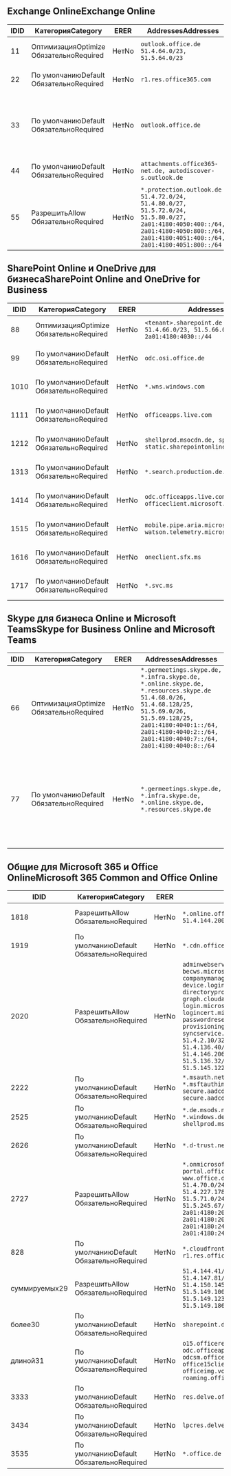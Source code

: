 <!--THIS FILE IS AUTOMATICALLY GENERATED. MANUAL CHANGES WILL BE OVERWRITTEN.-->
<!--Please contact the Office 365 Endpoints team with any questions.-->
<!--Germany endpoints version 2020070800-->
<!--File generated 2020-09-18 12:33:37.0459-->

## <a name="exchange-online"></a><span data-ttu-id="fbd8e-101">Exchange Online</span><span class="sxs-lookup"><span data-stu-id="fbd8e-101">Exchange Online</span></span>

<span data-ttu-id="fbd8e-102">ID</span><span class="sxs-lookup"><span data-stu-id="fbd8e-102">ID</span></span> | <span data-ttu-id="fbd8e-103">Категория</span><span class="sxs-lookup"><span data-stu-id="fbd8e-103">Category</span></span> | <span data-ttu-id="fbd8e-104">ER</span><span class="sxs-lookup"><span data-stu-id="fbd8e-104">ER</span></span> | <span data-ttu-id="fbd8e-105">Addresses</span><span class="sxs-lookup"><span data-stu-id="fbd8e-105">Addresses</span></span> | <span data-ttu-id="fbd8e-106">Порты</span><span class="sxs-lookup"><span data-stu-id="fbd8e-106">Ports</span></span>
-- | -------------------- | -- | ----------------------------------------------------------------------------------------------------------------------------------------------------------------------------------------- | -------------------------------
<span data-ttu-id="fbd8e-107">1</span><span class="sxs-lookup"><span data-stu-id="fbd8e-107">1</span></span> | <span data-ttu-id="fbd8e-108">Оптимизация</span><span class="sxs-lookup"><span data-stu-id="fbd8e-108">Optimize</span></span><BR><span data-ttu-id="fbd8e-109">Обязательно</span><span class="sxs-lookup"><span data-stu-id="fbd8e-109">Required</span></span> | <span data-ttu-id="fbd8e-110">Нет</span><span class="sxs-lookup"><span data-stu-id="fbd8e-110">No</span></span> | `outlook.office.de`<BR>`51.4.64.0/23, 51.5.64.0/23` | <span data-ttu-id="fbd8e-111">**TCP:** 443, 80</span><span class="sxs-lookup"><span data-stu-id="fbd8e-111">**TCP:** 443, 80</span></span>
<span data-ttu-id="fbd8e-112">2</span><span class="sxs-lookup"><span data-stu-id="fbd8e-112">2</span></span> | <span data-ttu-id="fbd8e-113">По умолчанию</span><span class="sxs-lookup"><span data-stu-id="fbd8e-113">Default</span></span><BR><span data-ttu-id="fbd8e-114">Обязательно</span><span class="sxs-lookup"><span data-stu-id="fbd8e-114">Required</span></span> | <span data-ttu-id="fbd8e-115">Нет</span><span class="sxs-lookup"><span data-stu-id="fbd8e-115">No</span></span> | `r1.res.office365.com` | <span data-ttu-id="fbd8e-116">**TCP:** 443, 80</span><span class="sxs-lookup"><span data-stu-id="fbd8e-116">**TCP:** 443, 80</span></span>
<span data-ttu-id="fbd8e-117">3</span><span class="sxs-lookup"><span data-stu-id="fbd8e-117">3</span></span> | <span data-ttu-id="fbd8e-118">По умолчанию</span><span class="sxs-lookup"><span data-stu-id="fbd8e-118">Default</span></span><BR><span data-ttu-id="fbd8e-119">Обязательно</span><span class="sxs-lookup"><span data-stu-id="fbd8e-119">Required</span></span> | <span data-ttu-id="fbd8e-120">Нет</span><span class="sxs-lookup"><span data-stu-id="fbd8e-120">No</span></span> | `outlook.office.de` | <span data-ttu-id="fbd8e-121">**TCP:** 143, 25, 587, 993, 995</span><span class="sxs-lookup"><span data-stu-id="fbd8e-121">**TCP:** 143, 25, 587, 993, 995</span></span>
<span data-ttu-id="fbd8e-122">4</span><span class="sxs-lookup"><span data-stu-id="fbd8e-122">4</span></span> | <span data-ttu-id="fbd8e-123">По умолчанию</span><span class="sxs-lookup"><span data-stu-id="fbd8e-123">Default</span></span><BR><span data-ttu-id="fbd8e-124">Обязательно</span><span class="sxs-lookup"><span data-stu-id="fbd8e-124">Required</span></span> | <span data-ttu-id="fbd8e-125">Нет</span><span class="sxs-lookup"><span data-stu-id="fbd8e-125">No</span></span> | `attachments.office365-net.de, autodiscover-s.outlook.de` | <span data-ttu-id="fbd8e-126">**TCP:** 443, 80</span><span class="sxs-lookup"><span data-stu-id="fbd8e-126">**TCP:** 443, 80</span></span>
<span data-ttu-id="fbd8e-127">5</span><span class="sxs-lookup"><span data-stu-id="fbd8e-127">5</span></span> | <span data-ttu-id="fbd8e-128">Разрешить</span><span class="sxs-lookup"><span data-stu-id="fbd8e-128">Allow</span></span><BR><span data-ttu-id="fbd8e-129">Обязательно</span><span class="sxs-lookup"><span data-stu-id="fbd8e-129">Required</span></span> | <span data-ttu-id="fbd8e-130">Нет</span><span class="sxs-lookup"><span data-stu-id="fbd8e-130">No</span></span> | `*.protection.outlook.de`<BR>`51.4.72.0/24, 51.4.80.0/27, 51.5.72.0/24, 51.5.80.0/27, 2a01:4180:4050:400::/64, 2a01:4180:4050:800::/64, 2a01:4180:4051:400::/64, 2a01:4180:4051:800::/64` | <span data-ttu-id="fbd8e-131">**TCP:** 25, 443</span><span class="sxs-lookup"><span data-stu-id="fbd8e-131">**TCP:** 25, 443</span></span>

## <a name="sharepoint-online-and-onedrive-for-business"></a><span data-ttu-id="fbd8e-132">SharePoint Online и OneDrive для бизнеса</span><span class="sxs-lookup"><span data-stu-id="fbd8e-132">SharePoint Online and OneDrive for Business</span></span>

<span data-ttu-id="fbd8e-133">ID</span><span class="sxs-lookup"><span data-stu-id="fbd8e-133">ID</span></span> | <span data-ttu-id="fbd8e-134">Категория</span><span class="sxs-lookup"><span data-stu-id="fbd8e-134">Category</span></span> | <span data-ttu-id="fbd8e-135">ER</span><span class="sxs-lookup"><span data-stu-id="fbd8e-135">ER</span></span> | <span data-ttu-id="fbd8e-136">Addresses</span><span class="sxs-lookup"><span data-stu-id="fbd8e-136">Addresses</span></span> | <span data-ttu-id="fbd8e-137">Порты</span><span class="sxs-lookup"><span data-stu-id="fbd8e-137">Ports</span></span>
-- | -------------------- | -- | ------------------------------------------------------------------------------ | ----------------
<span data-ttu-id="fbd8e-138">8</span><span class="sxs-lookup"><span data-stu-id="fbd8e-138">8</span></span> | <span data-ttu-id="fbd8e-139">Оптимизация</span><span class="sxs-lookup"><span data-stu-id="fbd8e-139">Optimize</span></span><BR><span data-ttu-id="fbd8e-140">Обязательно</span><span class="sxs-lookup"><span data-stu-id="fbd8e-140">Required</span></span> | <span data-ttu-id="fbd8e-141">Нет</span><span class="sxs-lookup"><span data-stu-id="fbd8e-141">No</span></span> | `<tenant>.sharepoint.de`<BR>`51.4.66.0/23, 51.5.66.0/23, 2a01:4180:4030::/44` | <span data-ttu-id="fbd8e-142">**TCP:** 443, 80</span><span class="sxs-lookup"><span data-stu-id="fbd8e-142">**TCP:** 443, 80</span></span>
<span data-ttu-id="fbd8e-143">9</span><span class="sxs-lookup"><span data-stu-id="fbd8e-143">9</span></span> | <span data-ttu-id="fbd8e-144">По умолчанию</span><span class="sxs-lookup"><span data-stu-id="fbd8e-144">Default</span></span><BR><span data-ttu-id="fbd8e-145">Обязательно</span><span class="sxs-lookup"><span data-stu-id="fbd8e-145">Required</span></span> | <span data-ttu-id="fbd8e-146">Нет</span><span class="sxs-lookup"><span data-stu-id="fbd8e-146">No</span></span> | `odc.osi.office.de` | <span data-ttu-id="fbd8e-147">**TCP:** 443, 80</span><span class="sxs-lookup"><span data-stu-id="fbd8e-147">**TCP:** 443, 80</span></span>
<span data-ttu-id="fbd8e-148">10</span><span class="sxs-lookup"><span data-stu-id="fbd8e-148">10</span></span> | <span data-ttu-id="fbd8e-149">По умолчанию</span><span class="sxs-lookup"><span data-stu-id="fbd8e-149">Default</span></span><BR><span data-ttu-id="fbd8e-150">Обязательно</span><span class="sxs-lookup"><span data-stu-id="fbd8e-150">Required</span></span> | <span data-ttu-id="fbd8e-151">Нет</span><span class="sxs-lookup"><span data-stu-id="fbd8e-151">No</span></span> | `*.wns.windows.com` | <span data-ttu-id="fbd8e-152">**TCP:** 443, 80</span><span class="sxs-lookup"><span data-stu-id="fbd8e-152">**TCP:** 443, 80</span></span>
<span data-ttu-id="fbd8e-153">11</span><span class="sxs-lookup"><span data-stu-id="fbd8e-153">11</span></span> | <span data-ttu-id="fbd8e-154">По умолчанию</span><span class="sxs-lookup"><span data-stu-id="fbd8e-154">Default</span></span><BR><span data-ttu-id="fbd8e-155">Обязательно</span><span class="sxs-lookup"><span data-stu-id="fbd8e-155">Required</span></span> | <span data-ttu-id="fbd8e-156">Нет</span><span class="sxs-lookup"><span data-stu-id="fbd8e-156">No</span></span> | `officeapps.live.com` | <span data-ttu-id="fbd8e-157">**TCP:** 443, 80</span><span class="sxs-lookup"><span data-stu-id="fbd8e-157">**TCP:** 443, 80</span></span>
<span data-ttu-id="fbd8e-158">12</span><span class="sxs-lookup"><span data-stu-id="fbd8e-158">12</span></span> | <span data-ttu-id="fbd8e-159">По умолчанию</span><span class="sxs-lookup"><span data-stu-id="fbd8e-159">Default</span></span><BR><span data-ttu-id="fbd8e-160">Обязательно</span><span class="sxs-lookup"><span data-stu-id="fbd8e-160">Required</span></span> | <span data-ttu-id="fbd8e-161">Нет</span><span class="sxs-lookup"><span data-stu-id="fbd8e-161">No</span></span> | `shellprod.msocdn.de, spoprod-a.akamaihd.net, static.sharepointonline.com` | <span data-ttu-id="fbd8e-162">**TCP:** 443, 80</span><span class="sxs-lookup"><span data-stu-id="fbd8e-162">**TCP:** 443, 80</span></span>
<span data-ttu-id="fbd8e-163">13</span><span class="sxs-lookup"><span data-stu-id="fbd8e-163">13</span></span> | <span data-ttu-id="fbd8e-164">По умолчанию</span><span class="sxs-lookup"><span data-stu-id="fbd8e-164">Default</span></span><BR><span data-ttu-id="fbd8e-165">Обязательно</span><span class="sxs-lookup"><span data-stu-id="fbd8e-165">Required</span></span> | <span data-ttu-id="fbd8e-166">Нет</span><span class="sxs-lookup"><span data-stu-id="fbd8e-166">No</span></span> | `*.search.production.de.azuretrafficmanager.de` | <span data-ttu-id="fbd8e-167">**TCP:** 443</span><span class="sxs-lookup"><span data-stu-id="fbd8e-167">**TCP:** 443</span></span>
<span data-ttu-id="fbd8e-168">14</span><span class="sxs-lookup"><span data-stu-id="fbd8e-168">14</span></span> | <span data-ttu-id="fbd8e-169">По умолчанию</span><span class="sxs-lookup"><span data-stu-id="fbd8e-169">Default</span></span><BR><span data-ttu-id="fbd8e-170">Обязательно</span><span class="sxs-lookup"><span data-stu-id="fbd8e-170">Required</span></span> | <span data-ttu-id="fbd8e-171">Нет</span><span class="sxs-lookup"><span data-stu-id="fbd8e-171">No</span></span> | `odc.officeapps.live.com, officeclient.microsoft.com` | <span data-ttu-id="fbd8e-172">**TCP:** 443, 80</span><span class="sxs-lookup"><span data-stu-id="fbd8e-172">**TCP:** 443, 80</span></span>
<span data-ttu-id="fbd8e-173">15</span><span class="sxs-lookup"><span data-stu-id="fbd8e-173">15</span></span> | <span data-ttu-id="fbd8e-174">По умолчанию</span><span class="sxs-lookup"><span data-stu-id="fbd8e-174">Default</span></span><BR><span data-ttu-id="fbd8e-175">Обязательно</span><span class="sxs-lookup"><span data-stu-id="fbd8e-175">Required</span></span> | <span data-ttu-id="fbd8e-176">Нет</span><span class="sxs-lookup"><span data-stu-id="fbd8e-176">No</span></span> | `mobile.pipe.aria.microsoft.com, ssw.live.com, watson.telemetry.microsoft.com` | <span data-ttu-id="fbd8e-177">**TCP:** 443, 80</span><span class="sxs-lookup"><span data-stu-id="fbd8e-177">**TCP:** 443, 80</span></span>
<span data-ttu-id="fbd8e-178">16</span><span class="sxs-lookup"><span data-stu-id="fbd8e-178">16</span></span> | <span data-ttu-id="fbd8e-179">По умолчанию</span><span class="sxs-lookup"><span data-stu-id="fbd8e-179">Default</span></span><BR><span data-ttu-id="fbd8e-180">Обязательно</span><span class="sxs-lookup"><span data-stu-id="fbd8e-180">Required</span></span> | <span data-ttu-id="fbd8e-181">Нет</span><span class="sxs-lookup"><span data-stu-id="fbd8e-181">No</span></span> | `oneclient.sfx.ms` | <span data-ttu-id="fbd8e-182">**TCP:** 443, 80</span><span class="sxs-lookup"><span data-stu-id="fbd8e-182">**TCP:** 443, 80</span></span>
<span data-ttu-id="fbd8e-183">17</span><span class="sxs-lookup"><span data-stu-id="fbd8e-183">17</span></span> | <span data-ttu-id="fbd8e-184">По умолчанию</span><span class="sxs-lookup"><span data-stu-id="fbd8e-184">Default</span></span><BR><span data-ttu-id="fbd8e-185">Обязательно</span><span class="sxs-lookup"><span data-stu-id="fbd8e-185">Required</span></span> | <span data-ttu-id="fbd8e-186">Нет</span><span class="sxs-lookup"><span data-stu-id="fbd8e-186">No</span></span> | `*.svc.ms` | <span data-ttu-id="fbd8e-187">**TCP:** 443, 80</span><span class="sxs-lookup"><span data-stu-id="fbd8e-187">**TCP:** 443, 80</span></span>

## <a name="skype-for-business-online-and-microsoft-teams"></a><span data-ttu-id="fbd8e-188">Skype для бизнеса Online и Microsoft Teams</span><span class="sxs-lookup"><span data-stu-id="fbd8e-188">Skype for Business Online and Microsoft Teams</span></span>

<span data-ttu-id="fbd8e-189">ID</span><span class="sxs-lookup"><span data-stu-id="fbd8e-189">ID</span></span> | <span data-ttu-id="fbd8e-190">Категория</span><span class="sxs-lookup"><span data-stu-id="fbd8e-190">Category</span></span> | <span data-ttu-id="fbd8e-191">ER</span><span class="sxs-lookup"><span data-stu-id="fbd8e-191">ER</span></span> | <span data-ttu-id="fbd8e-192">Addresses</span><span class="sxs-lookup"><span data-stu-id="fbd8e-192">Addresses</span></span> | <span data-ttu-id="fbd8e-193">Порты</span><span class="sxs-lookup"><span data-stu-id="fbd8e-193">Ports</span></span>
-- | -------------------- | -- | ----------------------------------------------------------------------------------------------------------------------------------------------------------------------------------------------------------------------------------------------- | --------------------------------------------------
<span data-ttu-id="fbd8e-194">6</span><span class="sxs-lookup"><span data-stu-id="fbd8e-194">6</span></span> | <span data-ttu-id="fbd8e-195">Оптимизация</span><span class="sxs-lookup"><span data-stu-id="fbd8e-195">Optimize</span></span><BR><span data-ttu-id="fbd8e-196">Обязательно</span><span class="sxs-lookup"><span data-stu-id="fbd8e-196">Required</span></span> | <span data-ttu-id="fbd8e-197">Нет</span><span class="sxs-lookup"><span data-stu-id="fbd8e-197">No</span></span> | `*.germeetings.skype.de, *.infra.skype.de, *.online.skype.de, *.resources.skype.de`<BR>`51.4.68.0/26, 51.4.68.128/25, 51.5.69.0/26, 51.5.69.128/25, 2a01:4180:4040:1::/64, 2a01:4180:4040:2::/64, 2a01:4180:4040:7::/64, 2a01:4180:4040:8::/64` | <span data-ttu-id="fbd8e-198">**TCP:** 443, 80</span><span class="sxs-lookup"><span data-stu-id="fbd8e-198">**TCP:** 443, 80</span></span><BR><span data-ttu-id="fbd8e-199">**UDP:** 3478</span><span class="sxs-lookup"><span data-stu-id="fbd8e-199">**UDP:** 3478</span></span>
<span data-ttu-id="fbd8e-200">7</span><span class="sxs-lookup"><span data-stu-id="fbd8e-200">7</span></span> | <span data-ttu-id="fbd8e-201">По умолчанию</span><span class="sxs-lookup"><span data-stu-id="fbd8e-201">Default</span></span><BR><span data-ttu-id="fbd8e-202">Обязательно</span><span class="sxs-lookup"><span data-stu-id="fbd8e-202">Required</span></span> | <span data-ttu-id="fbd8e-203">Нет</span><span class="sxs-lookup"><span data-stu-id="fbd8e-203">No</span></span> | `*.germeetings.skype.de, *.infra.skype.de, *.online.skype.de, *.resources.skype.de` | <span data-ttu-id="fbd8e-204">**TCP:** 5061, 50000–59999</span><span class="sxs-lookup"><span data-stu-id="fbd8e-204">**TCP:** 5061, 50000-59999</span></span><BR><span data-ttu-id="fbd8e-205">**UDP:** 50000–59999</span><span class="sxs-lookup"><span data-stu-id="fbd8e-205">**UDP:** 50000-59999</span></span>

## <a name="microsoft-365-common-and-office-online"></a><span data-ttu-id="fbd8e-206">Общие для Microsoft 365 и Office Online</span><span class="sxs-lookup"><span data-stu-id="fbd8e-206">Microsoft 365 Common and Office Online</span></span>

<span data-ttu-id="fbd8e-207">ID</span><span class="sxs-lookup"><span data-stu-id="fbd8e-207">ID</span></span> | <span data-ttu-id="fbd8e-208">Категория</span><span class="sxs-lookup"><span data-stu-id="fbd8e-208">Category</span></span> | <span data-ttu-id="fbd8e-209">ER</span><span class="sxs-lookup"><span data-stu-id="fbd8e-209">ER</span></span> | <span data-ttu-id="fbd8e-210">Addresses</span><span class="sxs-lookup"><span data-stu-id="fbd8e-210">Addresses</span></span> | <span data-ttu-id="fbd8e-211">Порты</span><span class="sxs-lookup"><span data-stu-id="fbd8e-211">Ports</span></span>
-- | ------------------- | -- | -------------------------------------------------------------------------------------------------------------------------------------------------------------------------------------------------------------------------------------------------------------------------------------------------------------------------------------------------------------------------------------------------------------------------------------------------------------------------------------------------------------------------------------------------------------------------------------------------------------------------- | ----------------
<span data-ttu-id="fbd8e-212">18</span><span class="sxs-lookup"><span data-stu-id="fbd8e-212">18</span></span> | <span data-ttu-id="fbd8e-213">Разрешить</span><span class="sxs-lookup"><span data-stu-id="fbd8e-213">Allow</span></span><BR><span data-ttu-id="fbd8e-214">Обязательно</span><span class="sxs-lookup"><span data-stu-id="fbd8e-214">Required</span></span> | <span data-ttu-id="fbd8e-215">Нет</span><span class="sxs-lookup"><span data-stu-id="fbd8e-215">No</span></span> | `*.online.office.de`<BR>`51.4.144.200/32, 51.5.149.3/32, 51.18.16.0/23` | <span data-ttu-id="fbd8e-216">**TCP:** 443</span><span class="sxs-lookup"><span data-stu-id="fbd8e-216">**TCP:** 443</span></span>
<span data-ttu-id="fbd8e-217">19</span><span class="sxs-lookup"><span data-stu-id="fbd8e-217">19</span></span> | <span data-ttu-id="fbd8e-218">По умолчанию</span><span class="sxs-lookup"><span data-stu-id="fbd8e-218">Default</span></span><BR><span data-ttu-id="fbd8e-219">Обязательно</span><span class="sxs-lookup"><span data-stu-id="fbd8e-219">Required</span></span> | <span data-ttu-id="fbd8e-220">Нет</span><span class="sxs-lookup"><span data-stu-id="fbd8e-220">No</span></span> | `*.cdn.office.net` | <span data-ttu-id="fbd8e-221">**TCP:** 443</span><span class="sxs-lookup"><span data-stu-id="fbd8e-221">**TCP:** 443</span></span>
<span data-ttu-id="fbd8e-222">20</span><span class="sxs-lookup"><span data-stu-id="fbd8e-222">20</span></span> | <span data-ttu-id="fbd8e-223">Разрешить</span><span class="sxs-lookup"><span data-stu-id="fbd8e-223">Allow</span></span><BR><span data-ttu-id="fbd8e-224">Обязательно</span><span class="sxs-lookup"><span data-stu-id="fbd8e-224">Required</span></span> | <span data-ttu-id="fbd8e-225">Нет</span><span class="sxs-lookup"><span data-stu-id="fbd8e-225">No</span></span> | `adminwebservice.microsoftonline.de, becws.microsoftonline.de, companymanager.microsoftonline.de, device.login.microsoftonline.de, directoryprovisioning.cloudapi.de, graph.cloudapi.de, graph.microsoft.de, login.microsoftonline.de, logincert.microsoftonline.de, pas.cloudapi.de, passwordreset.activedirectory.microsoftazure.de, provisioningapi.microsoftonline.de, syncservice.microsoftonline.de`<BR>`51.4.2.10/32, 51.4.71.61/32, 51.4.136.38/31, 51.4.136.40/31, 51.4.136.42/32, 51.4.146.38/32, 51.4.146.206/32, 51.5.16.7/32, 51.5.71.22/32, 51.5.136.32/30, 51.5.136.36/32, 51.5.145.29/32, 51.5.145.122/32` | <span data-ttu-id="fbd8e-226">**TCP:** 443, 80</span><span class="sxs-lookup"><span data-stu-id="fbd8e-226">**TCP:** 443, 80</span></span>
<span data-ttu-id="fbd8e-227">22</span><span class="sxs-lookup"><span data-stu-id="fbd8e-227">22</span></span> | <span data-ttu-id="fbd8e-228">По умолчанию</span><span class="sxs-lookup"><span data-stu-id="fbd8e-228">Default</span></span><BR><span data-ttu-id="fbd8e-229">Обязательно</span><span class="sxs-lookup"><span data-stu-id="fbd8e-229">Required</span></span> | <span data-ttu-id="fbd8e-230">Нет</span><span class="sxs-lookup"><span data-stu-id="fbd8e-230">No</span></span> | `*.msauth.net, *.msauthimages.de, *.msftauth.net, *.msftauthimages.de, secure.aadcdn.microsoftonline-p.com, secure.aadcdn.microsoftonline-p.de` | <span data-ttu-id="fbd8e-231">**TCP:** 443, 80</span><span class="sxs-lookup"><span data-stu-id="fbd8e-231">**TCP:** 443, 80</span></span>
<span data-ttu-id="fbd8e-232">25</span><span class="sxs-lookup"><span data-stu-id="fbd8e-232">25</span></span> | <span data-ttu-id="fbd8e-233">По умолчанию</span><span class="sxs-lookup"><span data-stu-id="fbd8e-233">Default</span></span><BR><span data-ttu-id="fbd8e-234">Обязательно</span><span class="sxs-lookup"><span data-stu-id="fbd8e-234">Required</span></span> | <span data-ttu-id="fbd8e-235">Нет</span><span class="sxs-lookup"><span data-stu-id="fbd8e-235">No</span></span> | `*.de.msods.nsatc.net, *.office.de.akadns.net, *.windows.de.nsatc.net, officehome.msocdn.de, shellprod.msocdn.com` | <span data-ttu-id="fbd8e-236">**TCP:** 443, 80</span><span class="sxs-lookup"><span data-stu-id="fbd8e-236">**TCP:** 443, 80</span></span>
<span data-ttu-id="fbd8e-237">26</span><span class="sxs-lookup"><span data-stu-id="fbd8e-237">26</span></span> | <span data-ttu-id="fbd8e-238">По умолчанию</span><span class="sxs-lookup"><span data-stu-id="fbd8e-238">Default</span></span><BR><span data-ttu-id="fbd8e-239">Обязательно</span><span class="sxs-lookup"><span data-stu-id="fbd8e-239">Required</span></span> | <span data-ttu-id="fbd8e-240">Нет</span><span class="sxs-lookup"><span data-stu-id="fbd8e-240">No</span></span> | `*.d-trust.net` | <span data-ttu-id="fbd8e-241">**TCP:** 443, 80</span><span class="sxs-lookup"><span data-stu-id="fbd8e-241">**TCP:** 443, 80</span></span>
<span data-ttu-id="fbd8e-242">27</span><span class="sxs-lookup"><span data-stu-id="fbd8e-242">27</span></span> | <span data-ttu-id="fbd8e-243">Разрешить</span><span class="sxs-lookup"><span data-stu-id="fbd8e-243">Allow</span></span><BR><span data-ttu-id="fbd8e-244">Обязательно</span><span class="sxs-lookup"><span data-stu-id="fbd8e-244">Required</span></span> | <span data-ttu-id="fbd8e-245">Нет</span><span class="sxs-lookup"><span data-stu-id="fbd8e-245">No</span></span> | `*.onmicrosoft.de, *.osi.office.de, office.de, portal.office.de, webshell.suite.office.de, www.office.de`<BR>`51.4.70.0/24, 51.4.71.0/24, 51.4.226.115/32, 51.4.227.178/32, 51.4.230.178/32, 51.5.70.0/24, 51.5.71.0/24, 51.5.147.48/32, 51.5.242.163/32, 51.5.245.67/32, 2a01:4180:2001::2/128, 2a01:4180:2001::92/128, 2a01:4180:2001::234/128, 2a01:4180:2001::3b8/128, 2a01:4180:2401::5/128, 2a01:4180:2401::11f/128, 2a01:4180:2401::33b/128, 2a01:4180:2401::55b/128` | <span data-ttu-id="fbd8e-246">**TCP:** 443, 80</span><span class="sxs-lookup"><span data-stu-id="fbd8e-246">**TCP:** 443, 80</span></span>
<span data-ttu-id="fbd8e-247">8</span><span class="sxs-lookup"><span data-stu-id="fbd8e-247">28</span></span> | <span data-ttu-id="fbd8e-248">По умолчанию</span><span class="sxs-lookup"><span data-stu-id="fbd8e-248">Default</span></span><BR><span data-ttu-id="fbd8e-249">Обязательно</span><span class="sxs-lookup"><span data-stu-id="fbd8e-249">Required</span></span> | <span data-ttu-id="fbd8e-250">Нет</span><span class="sxs-lookup"><span data-stu-id="fbd8e-250">No</span></span> | `*.cloudfront.net, prod.msocdn.de, r1.res.office365.com, shellprod.msocdn.de` | <span data-ttu-id="fbd8e-251">**TCP:** 443, 80</span><span class="sxs-lookup"><span data-stu-id="fbd8e-251">**TCP:** 443, 80</span></span>
<span data-ttu-id="fbd8e-252">суммируемых</span><span class="sxs-lookup"><span data-stu-id="fbd8e-252">29</span></span> | <span data-ttu-id="fbd8e-253">Разрешить</span><span class="sxs-lookup"><span data-stu-id="fbd8e-253">Allow</span></span><BR><span data-ttu-id="fbd8e-254">Обязательно</span><span class="sxs-lookup"><span data-stu-id="fbd8e-254">Required</span></span> | <span data-ttu-id="fbd8e-255">Нет</span><span class="sxs-lookup"><span data-stu-id="fbd8e-255">No</span></span> | `51.4.144.41/32, 51.4.144.174/32, 51.4.145.38/32, 51.4.147.81/32, 51.4.147.233/32, 51.4.148.12/32, 51.4.150.145/32, 51.5.147.242/32, 51.5.149.100/32, 51.5.149.119/32, 51.5.149.123/32, 51.5.149.180/32, 51.5.149.186/32, 51.18.0.0/21` | <span data-ttu-id="fbd8e-256">**TCP:** 443, 80</span><span class="sxs-lookup"><span data-stu-id="fbd8e-256">**TCP:** 443, 80</span></span>
<span data-ttu-id="fbd8e-257">более</span><span class="sxs-lookup"><span data-stu-id="fbd8e-257">30</span></span> | <span data-ttu-id="fbd8e-258">По умолчанию</span><span class="sxs-lookup"><span data-stu-id="fbd8e-258">Default</span></span><BR><span data-ttu-id="fbd8e-259">Обязательно</span><span class="sxs-lookup"><span data-stu-id="fbd8e-259">Required</span></span> | <span data-ttu-id="fbd8e-260">Нет</span><span class="sxs-lookup"><span data-stu-id="fbd8e-260">No</span></span> | `sharepoint.de` | <span data-ttu-id="fbd8e-261">**TCP:** 443, 80</span><span class="sxs-lookup"><span data-stu-id="fbd8e-261">**TCP:** 443, 80</span></span>
<span data-ttu-id="fbd8e-262">длиной</span><span class="sxs-lookup"><span data-stu-id="fbd8e-262">31</span></span> | <span data-ttu-id="fbd8e-263">По умолчанию</span><span class="sxs-lookup"><span data-stu-id="fbd8e-263">Default</span></span><BR><span data-ttu-id="fbd8e-264">Обязательно</span><span class="sxs-lookup"><span data-stu-id="fbd8e-264">Required</span></span> | <span data-ttu-id="fbd8e-265">Нет</span><span class="sxs-lookup"><span data-stu-id="fbd8e-265">No</span></span> | `o15.officeredir.microsoft.com, odc.officeapps.live.com, odcsm.officeapps.live.com, office.microsoft.com, office15client.microsoft.com, officeimg.vo.msecnd.net, roaming.officeapps.live.com` | <span data-ttu-id="fbd8e-266">**TCP:** 443, 80</span><span class="sxs-lookup"><span data-stu-id="fbd8e-266">**TCP:** 443, 80</span></span>
<span data-ttu-id="fbd8e-267">33</span><span class="sxs-lookup"><span data-stu-id="fbd8e-267">33</span></span> | <span data-ttu-id="fbd8e-268">По умолчанию</span><span class="sxs-lookup"><span data-stu-id="fbd8e-268">Default</span></span><BR><span data-ttu-id="fbd8e-269">Обязательно</span><span class="sxs-lookup"><span data-stu-id="fbd8e-269">Required</span></span> | <span data-ttu-id="fbd8e-270">Нет</span><span class="sxs-lookup"><span data-stu-id="fbd8e-270">No</span></span> | `res.delve.office.com` | <span data-ttu-id="fbd8e-271">**TCP:** 443</span><span class="sxs-lookup"><span data-stu-id="fbd8e-271">**TCP:** 443</span></span>
<span data-ttu-id="fbd8e-272">34</span><span class="sxs-lookup"><span data-stu-id="fbd8e-272">34</span></span> | <span data-ttu-id="fbd8e-273">По умолчанию</span><span class="sxs-lookup"><span data-stu-id="fbd8e-273">Default</span></span><BR><span data-ttu-id="fbd8e-274">Обязательно</span><span class="sxs-lookup"><span data-stu-id="fbd8e-274">Required</span></span> | <span data-ttu-id="fbd8e-275">Нет</span><span class="sxs-lookup"><span data-stu-id="fbd8e-275">No</span></span> | `lpcres.delve.office.com` | <span data-ttu-id="fbd8e-276">**TCP:** 443</span><span class="sxs-lookup"><span data-stu-id="fbd8e-276">**TCP:** 443</span></span>
<span data-ttu-id="fbd8e-277">35</span><span class="sxs-lookup"><span data-stu-id="fbd8e-277">35</span></span> | <span data-ttu-id="fbd8e-278">По умолчанию</span><span class="sxs-lookup"><span data-stu-id="fbd8e-278">Default</span></span><BR><span data-ttu-id="fbd8e-279">Обязательно</span><span class="sxs-lookup"><span data-stu-id="fbd8e-279">Required</span></span> | <span data-ttu-id="fbd8e-280">Нет</span><span class="sxs-lookup"><span data-stu-id="fbd8e-280">No</span></span> | `*.office.de` | <span data-ttu-id="fbd8e-281">**TCP:** 443, 80</span><span class="sxs-lookup"><span data-stu-id="fbd8e-281">**TCP:** 443, 80</span></span>

